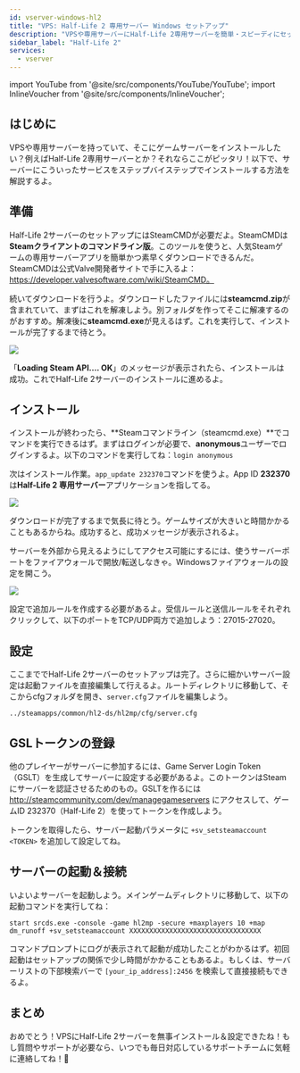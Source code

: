 ```yaml
---
id: vserver-windows-hl2
title: "VPS: Half-Life 2 専用サーバー Windows セットアップ"
description: "VPSや専用サーバーにHalf-Life 2専用サーバーを簡単・スピーディにセットアップする方法 → 今すぐチェック"
sidebar_label: "Half-Life 2"
services:
  - vserver
---
```


import YouTube from '@site/src/components/YouTube/YouTube';
import InlineVoucher from '@site/src/components/InlineVoucher';

## はじめに
VPSや専用サーバーを持っていて、そこにゲームサーバーをインストールしたい？例えばHalf-Life 2専用サーバーとか？それならここがピッタリ！以下で、サーバーにこういったサービスをステップバイステップでインストールする方法を解説するよ。

<InlineVoucher />

## 準備

Half-Life 2サーバーのセットアップにはSteamCMDが必要だよ。SteamCMDは**Steamクライアントのコマンドライン版**。このツールを使うと、人気Steamゲームの専用サーバーアプリを簡単かつ素早くダウンロードできるんだ。SteamCMDは公式Valve開発者サイトで手に入るよ：https://developer.valvesoftware.com/wiki/SteamCMD。

続いてダウンロードを行うよ。ダウンロードしたファイルには**steamcmd.zip**が含まれていて、まずはこれを解凍しよう。別フォルダを作ってそこに解凍するのがおすすめ。解凍後に**steamcmd.exe**が見えるはず。これを実行して、インストールが完了するまで待とう。

![](https://screensaver01.zap-hosting.com/index.php/s/7Hib2ZgaYWTsRNE/preview)

「**Loading Steam API.... OK**」のメッセージが表示されたら、インストールは成功。これでHalf-Life 2サーバーのインストールに進めるよ。



## インストール

インストールが終わったら、**Steamコマンドライン（steamcmd.exe）**でコマンドを実行できるはず。まずはログインが必要で、**anonymous**ユーザーでログインするよ。以下のコマンドを実行してね：`login anonymous`

次はインストール作業。`app_update 232370`コマンドを使うよ。App ID **232370**は**Half-Life 2 専用サーバー**アプリケーションを指してる。

![](https://screensaver01.zap-hosting.com/index.php/s/cgMfJdL5DNNxjrf/preview)

ダウンロードが完了するまで気長に待とう。ゲームサイズが大きいと時間かかることもあるからね。成功すると、成功メッセージが表示されるよ。

サーバーを外部から見えるようにしてアクセス可能にするには、使うサーバーポートをファイアウォールで開放/転送しなきゃ。Windowsファイアウォールの設定を開こう。

![](https://screensaver01.zap-hosting.com/index.php/s/EM32i73TLcn32Mc/preview)

設定で追加ルールを作成する必要があるよ。受信ルールと送信ルールをそれぞれクリックして、以下のポートをTCP/UDP両方で追加しよう：27015-27020。



## 設定

ここまででHalf-Life 2サーバーのセットアップは完了。さらに細かいサーバー設定は起動ファイルを直接編集して行えるよ。ルートディレクトリに移動して、そこからcfgフォルダを開き、`server.cfg`ファイルを編集しよう。

```
../steamapps/common/hl2-ds/hl2mp/cfg/server.cfg
```

## GSLトークンの登録

他のプレイヤーがサーバーに参加するには、Game Server Login Token（GSLT）を生成してサーバーに設定する必要があるよ。このトークンはSteamにサーバーを認証させるためのもの。GSLTを作るには http://steamcommunity.com/dev/managegameservers にアクセスして、ゲームID 232370（Half-Life 2）を使ってトークンを作成しよう。

トークンを取得したら、サーバー起動パラメータに `+sv_setsteamaccount <TOKEN>` を追加して設定してね。



## サーバーの起動＆接続

いよいよサーバーを起動しよう。メインゲームディレクトリに移動して、以下の起動コマンドを実行してね：

```
start srcds.exe -console -game hl2mp -secure +maxplayers 10 +map dm_runoff +sv_setsteamaccount XXXXXXXXXXXXXXXXXXXXXXXXXXXXXXXXX
```

コマンドプロンプトにログが表示されて起動が成功したことがわかるはず。初回起動はセットアップの関係で少し時間がかかることもあるよ。もしくは、サーバーリストの下部検索バーで `[your_ip_address]:2456` を検索して直接接続もできるよ。


## まとめ

おめでとう！VPSにHalf-Life 2サーバーを無事インストール＆設定できたね！もし質問やサポートが必要なら、いつでも毎日対応しているサポートチームに気軽に連絡してね！🙂

<InlineVoucher />